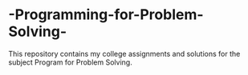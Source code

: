 # -Programming-for-Problem-Solving-
This repository contains my college assignments and solutions for the subject Program for Problem Solving.
